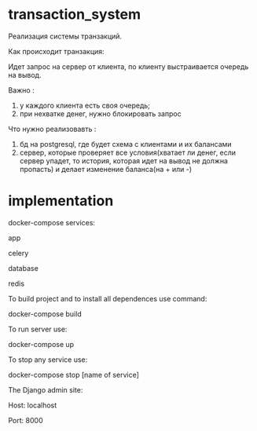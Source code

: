 # transaction_system

Реализация системы транзакций.

Как происходит транзакция:

Идет запрос на сервер от клиента, по клиенту выстраивается очередь на вывод.

Важно :

1) у каждого клиента есть своя очередь; 
2) при нехватке денег, нужно блокировать запрос

Что нужно реализовавть : 
1) бд на postgresql, где будет схема с клиентами и их балансами
2) сервер, которые проверяет все условия(хватает ли денег, если сервер упадет, то история, которая идет на вывод не должна пропасть) и делает изменение баланса(на + или -)

# implementation

docker-compose services:

app

celery

database

redis


To build project and to install all dependences use command:

docker-compose build

To run server use:

docker-compose up

To stop any service use:

docker-compose stop [name of service]

The Django admin site:

Host: localhost

Port: 8000
